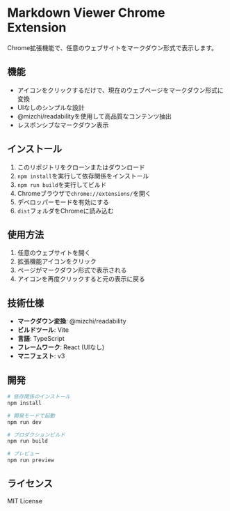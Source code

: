# Markdown Viewer Chrome Extension

Chrome拡張機能で、任意のウェブサイトをマークダウン形式で表示します。

## 機能

- アイコンをクリックするだけで、現在のウェブページをマークダウン形式に変換
- UIなしのシンプルな設計
- @mizchi/readabilityを使用して高品質なコンテンツ抽出
- レスポンシブなマークダウン表示

## インストール

1. このリポジトリをクローンまたはダウンロード
2. `npm install`を実行して依存関係をインストール
3. `npm run build`を実行してビルド
4. Chromeブラウザで`chrome://extensions/`を開く
5. デベロッパーモードを有効にする
6. `dist`フォルダをChromeに読み込む

## 使用方法

1. 任意のウェブサイトを開く
2. 拡張機能アイコンをクリック
3. ページがマークダウン形式で表示される
4. アイコンを再度クリックすると元の表示に戻る

## 技術仕様

- **マークダウン変換**: @mizchi/readability
- **ビルドツール**: Vite
- **言語**: TypeScript
- **フレームワーク**: React (UIなし)
- **マニフェスト**: v3

## 開発

```bash
# 依存関係のインストール
npm install

# 開発モードで起動
npm run dev

# プロダクションビルド
npm run build

# プレビュー
npm run preview
```

## ライセンス

MIT License